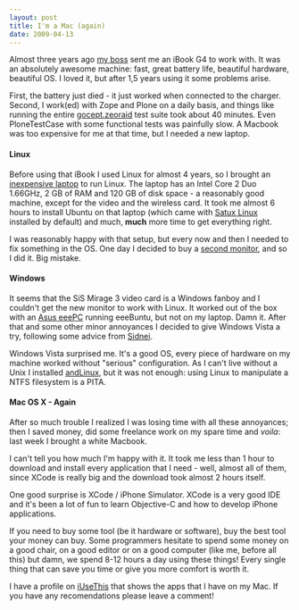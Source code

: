 ```yaml
---
layout: post
title: I'm a Mac (again)
date: 2009-04-13
---
```


Almost three years ago <a title="Trovas do Xiru" href="http://blog.xiru.org/">my boss</a> sent me an iBook G4 to work with. It was an absolutely awesome machine: fast, great battery life, beautiful hardware, beautiful OS. I loved it, but after 1,5 years using it some problems arise.

First, the battery just died - it just worked when connected to the charger. Second, I work(ed) with Zope and Plone on a daily basis, and things like running the entire <a title="Gsoc | dirceu.info" href="http://www.dirceu.info/blog/category/gsoc/">gocept.zeoraid</a> test suite took about 40 minutes. Even PloneTestCase with some functional tests was painfully slow. A Macbook was too expensive for me at that time, but I needed a new laptop.

#### Linux

Before using that iBook I used Linux for almost 4 years, so I brought an <a title="Notebook W93 Core 2 Duo T5450 2GB 120GB 14&quot; - Submarino.com.br" href="http://www.submarino.com.br/produto/10/21362520/notebook+w93+core+2+duo+t5450+2gb+120gb+14">inexpensive laptop</a> to run Linux. The laptop has an Intel Core 2 Duo 1.66GHz, 2 GB of RAM and 120 GB of disk space - a reasonably good machine, except for the video and the wireless card. It took me almost 6 hours to install Ubuntu on that laptop (which came with <a title="satux" href="http://www.satux.org.br/">Satux Linux</a> installed by default) and much, <strong>much</strong> more time to get everything right.

I was reasonably happy with that setup, but every now and then I needed to fix something in the OS. One day I decided to buy a <a title="Monitor LCD 22&quot; Widescreen 2232BW Plus - Submarino.com.br" href="http://www.submarino.com.br/produto/10/21376068/monitor+lcd+22+widescreen+2232bw+plus?menuId=695">second monitor</a>, and so I did it. Big mistake.

#### Windows

It seems that the SiS Mirage 3 video card is a Windows fanboy and I couldn't get the new monitor to work with Linux. It worked out of the box with an <a title="Notebook Eee PC Celeron 512MB 4GB 7&quot; - Asus - Submarino.com.br" href="http://www.submarino.com.br/produto/10/21342603/notebook+eee+pc+celeron+512mb+4gb+7+-+asus">Asus eeePC</a> running eeeBuntu, but not on my laptop. Damn it. After that and some other minor annoyances I decided to give Windows Vista a try, following some advice from <a title="dreamcatching" href="http://awkly.org/">Sidnei</a>.

Windows Vista surprised me. It's a good OS, every piece of hardware on my machine worked without "serious" configuration. As I can't live without a Unix I installed <a title="andLinux.org -- Run Linux natively on Windows" href="http://andlinux.org/">andLinux</a>, but it was not enough: using Linux to manipulate a NTFS filesystem is a PITA.

#### Mac OS X - Again

After so much trouble I realized I was losing time with all these annoyances; then I saved money, did some freelance work on my spare time and <em>voila</em>: last week I brought a white Macbook.

I can't tell you how much I'm happy with it. It took me less than 1 hour to download and install every application that I need - well, almost all of them, since XCode is really big and the download took almost 2 hours itself.

One good surprise is XCode / iPhone Simulator. XCode is a very good IDE and it's been a lot of fun to learn Objective-C and how to develop iPhone applications.

If you need to buy some tool (be it hardware or software), buy the best tool your money can buy. Some programmers hesitate to spend some money on a good chair, on a good editor or on a good computer (like me, before all this) but damn, we spend 8-12 hours a day using these things! Every single thing that can save you time or give you more comfort is worth it.

I have a profile on <a title="i use this os software: dirceu" href="http://osx.iusethis.com/user/dirceu">iUseThis</a> that shows the apps that I have on my Mac. If you have any recomendations please leave a comment!
